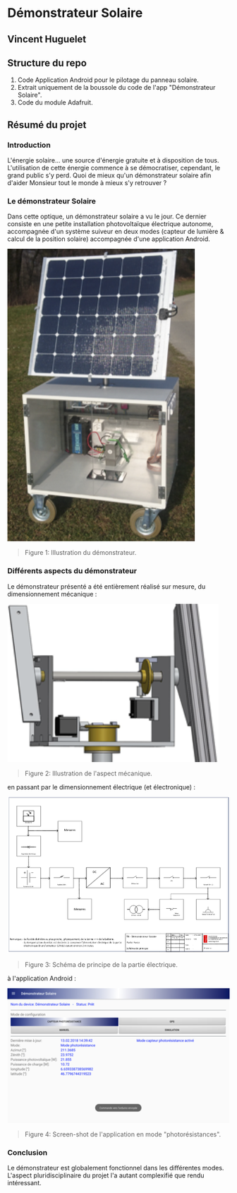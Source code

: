 # Démonstrateur Solaire 

## Vincent Huguelet 

## Structure du repo 

1. Code Application Android pour le pilotage du panneau solaire.
2. Extrait uniquement de la boussole du code de l'app "Démonstrateur Solaire". 
3. Code du module Adafruit. 

## Résumé du projet 

### Introduction 

L'énergie solaire… une source d'énergie gratuite et à disposition de tous. L'utilisation de cette énergie commence à se démocratiser, cependant, le grand public s'y perd. Quoi de mieux qu'un démonstrateur solaire afin d'aider Monsieur tout le monde à mieux s'y retrouver ?

### Le démonstrateur Solaire

Dans cette optique, un démonstrateur solaire a vu le jour. Ce dernier consiste en une petite installation photovoltaïque électrique autonome, accompagnée d'un système suiveur en deux modes (capteur de lumière & calcul de la position solaire) accompagnée d'une application Android.

![Illustration du démonstrateur](./reportimage/figure1.png)

> Figure 1: Illustration du démonstrateur.

### Différents aspects du démonstrateur

Le démonstrateur présenté a été entièrement réalisé sur mesure, du dimensionnement mécanique : 

![Illustration de l'aspect mécanique](./reportimage/figure2.png)

> Figure 2: Illustration de l'aspect mécanique. 

en passant par le dimensionnement électrique (et électronique) :

![Schéma de principe de la partie électrique](./reportimage/figure3.png)

> Figure 3: Schéma de principe de la partie électrique. 

à l'application Android : 

![Screen-shot de l'application en mode "photorésistances"](./reportimage/figure4.png)

> Figure 4: Screen-shot de l'application en mode "photorésistances". 

### Conclusion 

Le démonstrateur est globalement fonctionnel dans les différentes modes.
L'aspect pluridisciplinaire du projet l'a autant complexifié que rendu intéressant.
